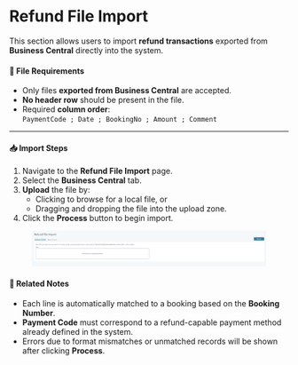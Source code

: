 # Refund File Import

This section allows users to import **refund transactions** exported from **Business Central** directly into the system.

#### 🧾 File Requirements

* Only files **exported from Business Central** are accepted.
* **No header row** should be present in the file.
* Required **column order**:\
  `PaymentCode ; Date ; BookingNo ; Amount ; Comment`

***

#### 📥 Import Steps

1. Navigate to the **Refund File Import** page.
2. Select the **Business Central** tab.
3. **Upload** the file by:
   * Clicking to browse for a local file, or
   * Dragging and dropping the file into the upload zone.
4. Click the **Process** button to begin import.

<figure><img src="../.gitbook/assets/image (6) (1) (1) (1).png" alt=""><figcaption></figcaption></figure>

#### 🧩 Related Notes

* Each line is automatically matched to a booking based on the **Booking Number**.
* **Payment Code** must correspond to a refund-capable payment method already defined in the system.
* Errors due to format mismatches or unmatched records will be shown after clicking **Process**.
